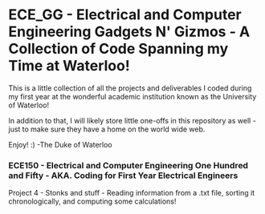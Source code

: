 # ECE_GG - Electrical and Computer Engineering Gadgets N' Gizmos - A Collection of Code Spanning my Time at Waterloo!

This is a little collection of all the projects and deliverables I coded during my first year at the wonderful academic institution known as the University of Waterloo!

In addition to that, I will likely store little one-offs in this repository as well - just to make sure they have a home on the world wide web.

Enjoy! :)
-The Duke of Waterloo

### ECE150 - Electrical and Computer Engineering One Hundred and Fifty - AKA. Coding for First Year Electrical Engineers 

Project 4 - Stonks and stuff - Reading information from a .txt file, sorting it chronologically, and computing some calculations!
